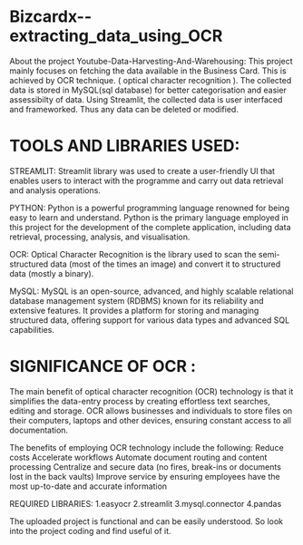 # Bizcardx--extracting_data_using_OCR

About the project Youtube-Data-Harvesting-And-Warehousing: This project mainly focuses on fetching the data available in the Business Card. This is achieved by OCR technique. ( optical character recognition ). The collected data is stored in MySQL(sql database) for better categorisation and easier assessibilty of data. Using Streamlit, the collected data is user interfaced and frameworked. Thus any data can be deleted or modified.

# TOOLS AND LIBRARIES USED:

STREAMLIT: Streamlit library was used to create a user-friendly UI that enables users to interact with the programme and carry out data retrieval and analysis operations.

PYTHON: Python is a powerful programming language renowned for being easy to learn and understand. Python is the primary language employed in this project for the development of the complete application, including data retrieval, processing, analysis, and visualisation.

OCR: Optical Character Recognition is the library used to scan the semi-structured data (most of the times an image) and convert it to structured data (mostly a binary).

MySQL: MySQL is an open-source, advanced, and highly scalable relational database management system (RDBMS) known for its reliability and extensive features. It provides a platform for storing and managing structured data, offering support for various data types and advanced SQL capabilities.

# SIGNIFICANCE OF OCR : 

The main benefit of optical character recognition (OCR) technology is that it simplifies the data-entry process by creating effortless text searches, editing and storage. OCR allows businesses and individuals to store files on their computers, laptops and other devices, ensuring constant access to all documentation.

The benefits of employing OCR technology include the following: 
                                                      Reduce costs
                                                      Accelerate workflows
                                                      Automate document routing and content processing
                                                      Centralize and secure data (no fires, break-ins or documents lost in the back vaults)
                                                      Improve service by ensuring employees have the most up-to-date and accurate information

REQUIRED LIBRARIES: 1.easyocr 2.streamlit 3.mysql.connector 4.pandas

The uploaded project is functional and can be easily understood. So look into the project coding and find useful of it.
